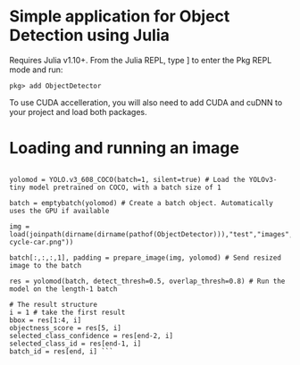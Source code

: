 # Simple application for Object Detection using Julia

Requires Julia v1.10+. From the Julia REPL, type ] to enter the Pkg REPL mode and run:

```pkg> add ObjectDetector```

To use CUDA accelleration, you will also need to add CUDA and cuDNN to your project and load both packages.

# Loading and running an image

```using ObjectDetector, FileIO, ImageIO

yolomod = YOLO.v3_608_COCO(batch=1, silent=true) # Load the YOLOv3-tiny model pretrained on COCO, with a batch size of 1

batch = emptybatch(yolomod) # Create a batch object. Automatically uses the GPU if available

img = load(joinpath(dirname(dirname(pathof(ObjectDetector))),"test","images","dog-cycle-car.png"))

batch[:,:,:,1], padding = prepare_image(img, yolomod) # Send resized image to the batch

res = yolomod(batch, detect_thresh=0.5, overlap_thresh=0.8) # Run the model on the length-1 batch

# The result structure
i = 1 # take the first result
bbox = res[1:4, i]
objectness_score = res[5, i]
selected_class_confidence = res[end-2, i]
selected_class_id = res[end-1, i]
batch_id = res[end, i] ```
